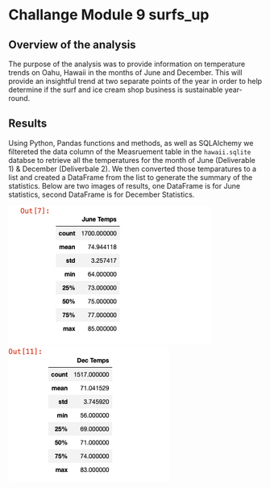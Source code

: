 # Challange Module 9 surfs_up

## Overview of the analysis
The purpose of the analysis was to provide information on temperature trends on Oahu, Hawaii in the months of June and December. This will provide an insightful trend at two separate points of the year in order to help determine if the surf and ice cream shop business is sustainable year-round. 

## Results 
Using Python, Pandas functions and methods, as well as SQLAlchemy we filtereted the data column of the Measruement table in the `hawaii.sqlite` databse to retrieve all the temperatures for the month of June (Deliverable 1) & December (Deliverbale 2). We then converted those temparatures to a list and created a DataFrame from the list to generate the summary of the statistics. Below are two images of results, one DataFrame is for June statistics, second DataFrame is for December Statistics. 

![This is an image](https://github.com/AleksKostrycka/surfs_up/blob/main/Resources/Summary%20of%20June%20Statistics.png?raw=true)
![This is an image](https://github.com/AleksKostrycka/surfs_up/blob/main/Resources/Summary%20of%20December%20Statistics.png?raw=true)


